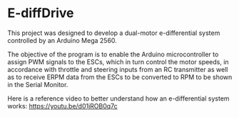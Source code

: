 # E-diffDrive

This project was designed to develop a dual-motor e-differential system controlled by an Arduino Mega 2560.

The objective of the program is to enable the Arduino microcontroller to assign PWM signals to the ESCs, which in turn control the motor speeds, in accordance with throttle and steering inputs from an RC transmitter as well as to receive ERPM data from the ESCs to be converted to RPM to be shown in the Serial Monitor.

Here is a reference video to better understand how an e-differential system works: https://youtu.be/d01jROB0q7c
